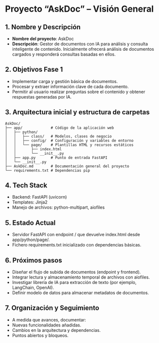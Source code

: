 # Proyecto “AskDoc” – Visión General

## 1. Nombre y Descripción
- **Nombre del proyecto**: AskDoc  
- **Descripción**: Gestor de documentos con IA para análisis y consulta inteligente de contenido. Inicialmente ofrecerá análisis de documentos cargados y responderá consultas basadas en ellos. 

## 2. Objetivos Fase 1
- Implementar carga y gestión básica de documentos.  
- Procesar y extraer información clave de cada documento.  
- Permitir al usuario realizar preguntas sobre el contenido y obtener respuestas generadas por IA.

## 3. Arquitectura inicial y estructura de carpetas
```plaintext
AskDoc/
├── app/             # Código de la aplicación web
│   ├── python/
│   │   ├── class/   # Modelos, clases de negocio
│   │   ├── config/  # Configuración y variables de entorno
│   │   └── page/    # Plantillas HTML y recursos estáticos
│   │       ├── index.html
│   │       └── __init__.py
│   ├── app.py       # Punto de entrada FastAPI
│   └── __init__.py
├── AskDoc.md        # Documentación general del proyecto
└── requirements.txt # Dependencias pip
```
## 4. Tech Stack
- Backend: FastAPI (uvicorn)
- Templates: Jinja2
- Manejo de archivos: python-multipart, aiofiles

## 5. Estado Actual
- Servidor FastAPI con endpoint / que devuelve index.html desde app/python/page/.
- Fichero requirements.txt inicializado con dependencias básicas.

## 6. Próximos pasos
- Diseñar el flujo de subida de documentos (endpoint y frontend).
- Integrar lectura y almacenamiento temporal de archivos con aiofiles.
- Investigar librería de IA para extracción de texto (por ejemplo, LangChain, OpenAI).
- Definir modelo de datos para almacenar metadatos de documentos.

## 7. Organización y Seguimiento
- A medida que avances, documentar:
- Nuevas funcionalidades añadidas.
- Cambios en la arquitectura y dependencias.
- Puntos abiertos y bloqueos.